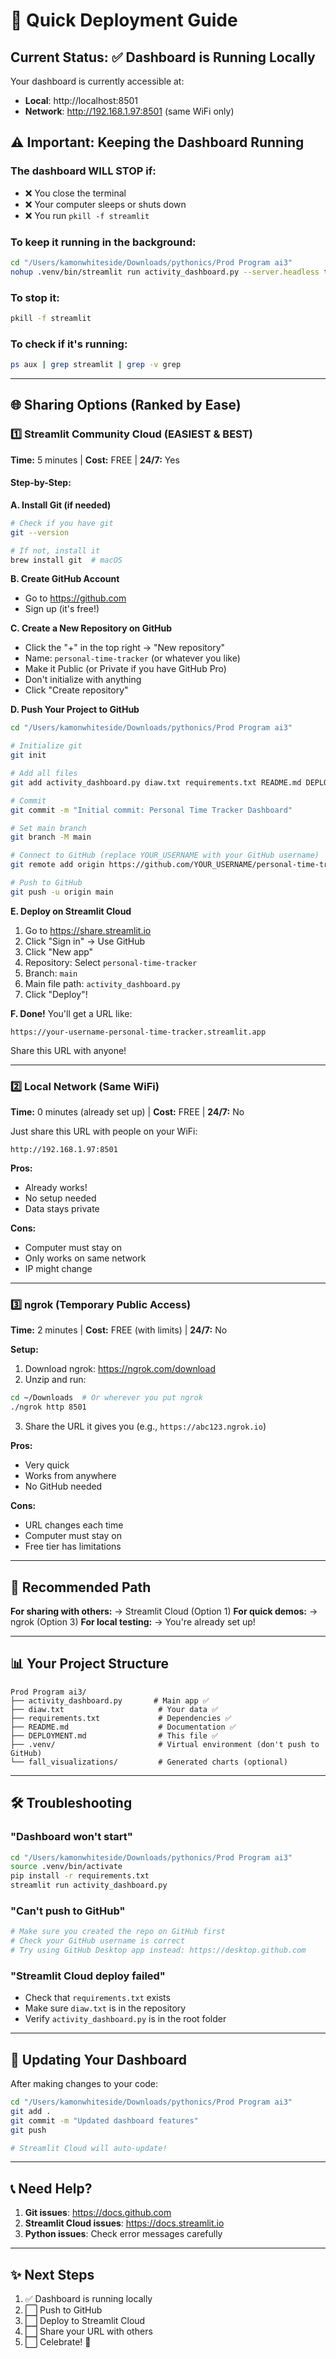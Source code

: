 # 🚀 Quick Deployment Guide

## Current Status: ✅ Dashboard is Running Locally

Your dashboard is currently accessible at:
- **Local**: http://localhost:8501
- **Network**: http://192.168.1.97:8501 (same WiFi only)

## ⚠️ Important: Keeping the Dashboard Running

### The dashboard WILL STOP if:
- ❌ You close the terminal
- ❌ Your computer sleeps or shuts down  
- ❌ You run `pkill -f streamlit`

### To keep it running in the background:
```bash
cd "/Users/kamonwhiteside/Downloads/pythonics/Prod Program ai3"
nohup .venv/bin/streamlit run activity_dashboard.py --server.headless true > streamlit.log 2>&1 &
```

### To stop it:
```bash
pkill -f streamlit
```

### To check if it's running:
```bash
ps aux | grep streamlit | grep -v grep
```

---

## 🌐 Sharing Options (Ranked by Ease)

### 1️⃣ Streamlit Community Cloud (EASIEST & BEST)

**Time:** 5 minutes | **Cost:** FREE | **24/7:** Yes

#### Step-by-Step:

**A. Install Git (if needed)**
```bash
# Check if you have git
git --version

# If not, install it
brew install git  # macOS
```

**B. Create GitHub Account**
- Go to https://github.com
- Sign up (it's free!)

**C. Create a New Repository on GitHub**
- Click the "+" in the top right → "New repository"
- Name: `personal-time-tracker` (or whatever you like)
- Make it Public (or Private if you have GitHub Pro)
- Don't initialize with anything
- Click "Create repository"

**D. Push Your Project to GitHub**
```bash
cd "/Users/kamonwhiteside/Downloads/pythonics/Prod Program ai3"

# Initialize git
git init

# Add all files
git add activity_dashboard.py diaw.txt requirements.txt README.md DEPLOYMENT.md

# Commit
git commit -m "Initial commit: Personal Time Tracker Dashboard"

# Set main branch
git branch -M main

# Connect to GitHub (replace YOUR_USERNAME with your GitHub username)
git remote add origin https://github.com/YOUR_USERNAME/personal-time-tracker.git

# Push to GitHub
git push -u origin main
```

**E. Deploy on Streamlit Cloud**
1. Go to https://share.streamlit.io
2. Click "Sign in" → Use GitHub
3. Click "New app"
4. Repository: Select `personal-time-tracker`
5. Branch: `main`
6. Main file path: `activity_dashboard.py`
7. Click "Deploy"!

**F. Done!** You'll get a URL like:
```
https://your-username-personal-time-tracker.streamlit.app
```

Share this URL with anyone!

---

### 2️⃣ Local Network (Same WiFi)

**Time:** 0 minutes (already set up) | **Cost:** FREE | **24/7:** No

Just share this URL with people on your WiFi:
```
http://192.168.1.97:8501
```

**Pros:**
- Already works!
- No setup needed
- Data stays private

**Cons:**
- Computer must stay on
- Only works on same network
- IP might change

---

### 3️⃣ ngrok (Temporary Public Access)

**Time:** 2 minutes | **Cost:** FREE (with limits) | **24/7:** No

**Setup:**
1. Download ngrok: https://ngrok.com/download
2. Unzip and run:
```bash
cd ~/Downloads  # Or wherever you put ngrok
./ngrok http 8501
```

3. Share the URL it gives you (e.g., `https://abc123.ngrok.io`)

**Pros:**
- Very quick
- Works from anywhere
- No GitHub needed

**Cons:**
- URL changes each time
- Computer must stay on
- Free tier has limitations

---

## 🎯 Recommended Path

**For sharing with others:** → Streamlit Cloud (Option 1)
**For quick demos:** → ngrok (Option 3)
**For local testing:** → You're already set up!

---

## 📊 Your Project Structure

```
Prod Program ai3/
├── activity_dashboard.py       # Main app ✅
├── diaw.txt                     # Your data ✅
├── requirements.txt             # Dependencies ✅
├── README.md                    # Documentation ✅
├── DEPLOYMENT.md                # This file ✅
├── .venv/                       # Virtual environment (don't push to GitHub)
└── fall_visualizations/         # Generated charts (optional)
```

---

## 🛠️ Troubleshooting

### "Dashboard won't start"
```bash
cd "/Users/kamonwhiteside/Downloads/pythonics/Prod Program ai3"
source .venv/bin/activate
pip install -r requirements.txt
streamlit run activity_dashboard.py
```

### "Can't push to GitHub"
```bash
# Make sure you created the repo on GitHub first
# Check your GitHub username is correct
# Try using GitHub Desktop app instead: https://desktop.github.com
```

### "Streamlit Cloud deploy failed"
- Check that `requirements.txt` exists
- Make sure `diaw.txt` is in the repository
- Verify `activity_dashboard.py` is in the root folder

---

## 🔄 Updating Your Dashboard

After making changes to your code:

```bash
cd "/Users/kamonwhiteside/Downloads/pythonics/Prod Program ai3"
git add .
git commit -m "Updated dashboard features"
git push

# Streamlit Cloud will auto-update!
```

---

## 📞 Need Help?

1. **Git issues**: https://docs.github.com
2. **Streamlit Cloud issues**: https://docs.streamlit.io
3. **Python issues**: Check error messages carefully

---

## ✨ Next Steps

1. ✅ Dashboard is running locally
2. ⬜ Push to GitHub
3. ⬜ Deploy to Streamlit Cloud
4. ⬜ Share your URL with others
5. ⬜ Celebrate! 🎉
